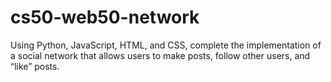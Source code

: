 # cs50-web50-network
Using Python, JavaScript, HTML, and CSS, complete the implementation of a social network that allows users to make posts, follow other users, and “like” posts. 
